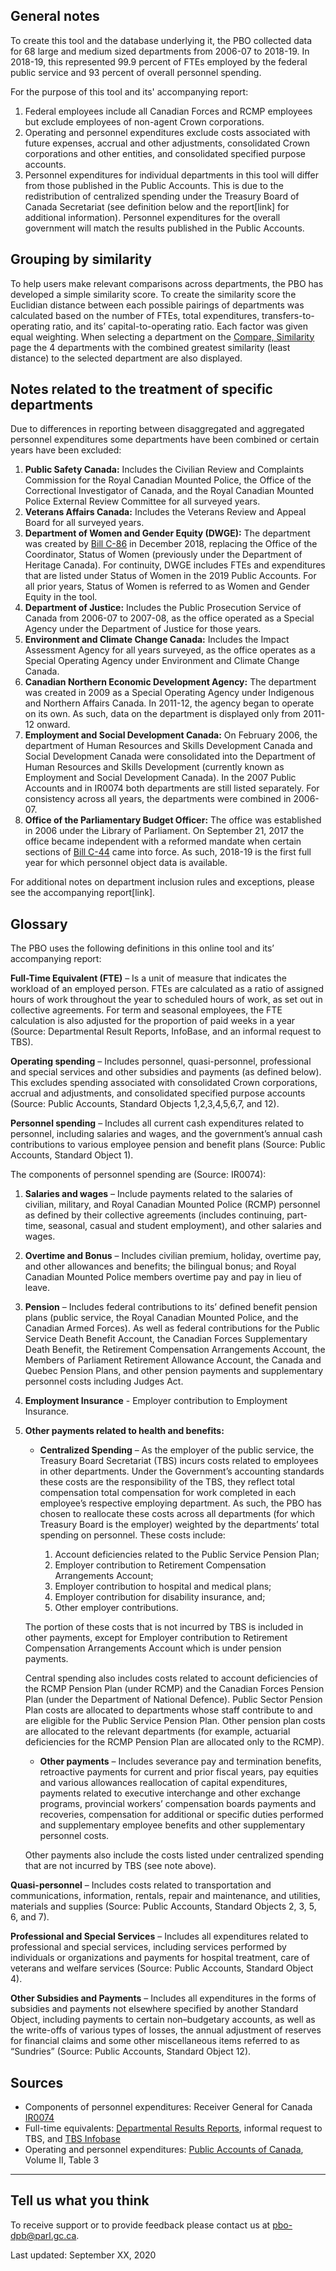 ## General notes

To create this tool and the database underlying it, the PBO collected data for 68 large and medium sized departments from 2006-07 to 2018-19. In 2018-19, this represented 99.9 percent of FTEs employed by the federal public service and 93 percent of overall personnel spending. 

For the purpose of this tool and its' accompanying report: 
1.	Federal employees include all Canadian Forces and RCMP employees but exclude employees of non-agent Crown corporations.
2.	Operating and personnel expenditures exclude costs associated with future expenses, accrual and other adjustments, consolidated Crown corporations and other entities, and consolidated specified purpose accounts. 
3. Personnel expenditures for individual departments in this tool will differ from those published in the Public Accounts. This is due to the redistribution of centralized spending under the Treasury Board of Canada Secretariat (see definition below and the report[link] for additional information). Personnel expenditures for the overall government will match the results published in the Public Accounts. 

## Grouping by similarity

To help users make relevant comparisons across departments, the PBO has developed a simple similarity score. To create the similarity score the Euclidian distance between each possible pairings of departments was calculated based on the number of FTEs, total expenditures, transfers-to-operating ratio, and its’ capital-to-operating ratio. Each factor was given equal weighting. When selecting a department on the [Compare, Similarity](/#/en/compare-similarity--comparer-similarites) page the 4 departments with the combined greatest similarity (least distance) to the selected department are also displayed. 

## Notes related to the treatment of specific departments

Due to differences in reporting between disaggregated and aggregated personnel expenditures some departments have been combined or certain years have been excluded:

1. **Public Safety Canada:** Includes the Civilian Review and Complaints Commission for the Royal Canadian Mounted Police, the Office of the Correctional Investigator of Canada, and the Royal Canadian Mounted Police External Review Committee for all surveyed years. 
2. **Veterans Affairs Canada:** Includes the Veterans Review and Appeal Board for all surveyed years. 
3. **Department of Women and Gender Equity (DWGE):**  The department was created by [Bill C-86](https://www.parl.ca/LegisInfo/BillDetails.aspx?Language=E&billId=10127729) in December 2018, replacing the Office of the Coordinator, Status of Women (previously under the Department of Heritage Canada). For continuity, DWGE includes FTEs and expenditures that are listed under Status of Women in the 2019 Public Accounts. For all prior years, Status of Women is referred to as Women and Gender Equity in the tool. 
4. **Department of Justice:** Includes the Public Prosecution Service of Canada from 2006-07 to 2007-08, as the office operated as a Special Agency under the Department of Justice for those years.
5. **Environment and Climate Change Canada:** Includes the Impact Assessment Agency for all years surveyed, as the office operates as a Special Operating Agency under Environment and Climate Change Canada. 
6. **Canadian Northern Economic Development Agency:** The department was created in 2009 as a Special Operating Agency under Indigenous and Northern Affairs Canada. In 2011-12, the agency began to operate on its own. As such, data on the department is displayed only from 2011-12 onward.
7. **Employment and Social Development Canada:** On February 2006, the department of Human Resources and Skills Development Canada and Social Development Canada were consolidated into the Department of Human Resources and Skills Development (currently known as Employment and Social Development Canada). In the 2007 Public Accounts and in IR0074 both departments are still listed separately. For consistency across all years, the departments were combined in 2006-07. 
8. **Office of the Parliamentary Budget Officer:** The office was established in 2006 under the Library of Parliament. On September 21, 2017 the office became independent with a reformed mandate when certain sections of [Bill C-44](https://www.parl.ca/DocumentViewer/en/42-1/bill/c-44/royal-assent) came into force. As such, 2018-19 is the first full year for which personnel object data is available. 

For additional notes on department inclusion rules and exceptions, please see the accompanying report[link]. 

## Glossary

The PBO uses the following definitions in this online tool and its’ accompanying report: 

**Full-Time Equivalent (FTE)** – Is a unit of measure that indicates the workload of an employed person. FTEs are calculated as a ratio of assigned hours of work throughout the year to scheduled hours of work, as set out in collective agreements. For term and seasonal employees, the FTE calculation is also adjusted for the proportion of paid weeks in a year (Source: Departmental Result Reports, InfoBase, and an informal request to TBS).

**Operating spending** – Includes personnel, quasi-personnel, professional and special services and other subsidies and payments (as defined below). This excludes spending associated with consolidated Crown corporations, accrual and adjustments, and consolidated specified purpose accounts (Source: Public Accounts, Standard Objects 1,2,3,4,5,6,7, and 12).

**Personnel spending** – Includes all current cash expenditures related to personnel, including salaries and wages, and the government’s annual cash contributions to various employee pension and benefit plans (Source: Public Accounts, Standard Object 1). 

The components of personnel spending are (Source: IR0074): 
1. **Salaries and wages** – Include payments related to the salaries of civilian, military, and Royal Canadian Mounted Police (RCMP) personnel as defined by their collective agreements (includes continuing, part-time, seasonal, casual and student employment), and other salaries and wages.
2. **Overtime and Bonus** – Includes civilian premium, holiday, overtime pay, and other allowances and benefits; the bilingual bonus; and Royal Canadian Mounted Police members overtime pay and pay in lieu of leave.
3. **Pension** – Includes federal contributions to its’ defined benefit pension plans (public service, the Royal Canadian Mounted Police, and the Canadian Armed Forces). As well as federal contributions for the Public Service Death Benefit Account, the Canadian Forces Supplementary Death Benefit, the Retirement Compensation Arrangements Account, the Members of Parliament Retirement Allowance Account, the Canada and Quebec Pension Plans, and other pension payments and supplementary personnel costs including Judges Act.
4. **Employment Insurance** - Employer contribution to Employment Insurance.
5. **Other payments related to health and benefits:** 
    * **Centralized Spending** – As the employer of the public service, the Treasury Board Secretariat (TBS) incurs costs related to employees in other departments. Under the Government’s accounting standards these costs are the responsibility of the TBS, they reflect total compensation total compensation for work completed in each employee’s respective employing department. As such, the PBO has chosen to reallocate these costs across all departments (for which Treasury Board is the employer) weighted by the departments’ total spending on personnel. These costs include:

        1. Account deficiencies related to the Public Service Pension Plan;
        2. Employer contribution to Retirement Compensation Arrangements Account;
        3. Employer contribution to hospital and medical plans;
        4. Employer contribution for disability insurance, and;
        5. Other employer contributions. 
    
    The portion of these costs that is not incurred by TBS is included in other payments, except for Employer contribution to Retirement Compensation Arrangements Account which is under pension payments.

    Central spending also includes costs related to account deficiencies of the RCMP Pension Plan (under RCMP) and the Canadian Forces Pension Plan (under the Department of National Defence). Public Sector Pension Plan costs are allocated to departments whose staff contribute to and are eligible for the Public Service Pension Plan. Other pension plan costs are allocated to the relevant departments (for example, actuarial deficiencies for the RCMP Pension Plan are allocated only to the RCMP).
      
    * **Other payments** – Includes severance pay and termination benefits, retroactive payments for current and prior fiscal years, pay equities and various allowances reallocation of capital expenditures, payments related to executive interchange and other exchange programs, provincial workers’ compensation boards payments and recoveries, compensation for additional or specific duties performed and supplementary employee benefits and other supplementary personnel costs. 
    
    Other payments also include the costs listed under centralized spending that are not incurred by TBS (see note above).

**Quasi-personnel** – Includes costs related to transportation and communications, information, rentals, repair and maintenance, and utilities, materials and supplies (Source: Public Accounts, Standard Objects 2, 3, 5, 6, and 7).

**Professional and Special Services** – Includes all expenditures related to professional and special services, including services performed by individuals or organizations and payments for hospital treatment, care of veterans and welfare services (Source: Public Accounts, Standard Object 4).

**Other Subsidies and Payments** – Includes all expenditures in the forms of subsidies and payments not elsewhere specified by another Standard Object, including payments to certain non–budgetary accounts, as well as the write-offs of various types of losses, the annual adjustment of reserves for financial claims and some other miscellaneous items referred to as “Sundries” (Source: Public Accounts, Standard Object 12).


## Sources
- Components of personnel expenditures: Receiver General for Canada [IR0074]( https://www.pbo-dpb.gc.ca/web/default/files/files/files/IR/IR0074_Public_Accounts_Personnel.pdf)
- Full-time equivalents: [Departmental Results Reports]( https://www.canada.ca/en/treasury-board-secretariat/services/departmental-performance-reports.html), informal request to TBS, and [TBS Infobase]( https://www.tbs-sct.gc.ca/ems-sgd/edb-bdd/index-eng.html#rpb/.-.-(subject.-.-'gov_gov.-.-table.-.-'programFtes.-.-columns.-.-(.-.-'*7b*7bpa_last_year_5*7d*7d.-.-'*7b*7bpa_last_year_4*7d*7d.-.-'*7b*7bpa_last_year_3*7d*7d.-.-'*7b*7bpa_last_year_2*7d*7d.-.-'*7b*7bpa_last_year*7d*7d.-.-'*7b*7bplanning_year_1*7d*7d.-.-'*7b*7bplanning_year_2*7d*7d.-.-'*7b*7bplanning_year_3*7d*7d).-.-dimension.-.-'gov_outcome.-.-filter.-.-'All))
- Operating and personnel expenditures: [Public Accounts of Canada]( https://www.tpsgc-pwgsc.gc.ca/recgen/cpc-pac/index-eng.html), Volume II, Table 3

---

## Tell us what you think

To receive support or to provide feedback please contact us at [pbo-dpb@parl.gc.ca](mailto:pbo-dpb@parl.gc.ca).

Last updated: September XX, 2020
